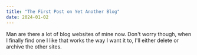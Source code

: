 ```yaml
---
title: "The First Post on Yet Another Blog"
date: 2024-01-02
---
```

Man are there a lot of blog websites of mine now. Don't worry though, when I finally find one I like that works the way I want it to, I'll either delete or archive the other sites.
